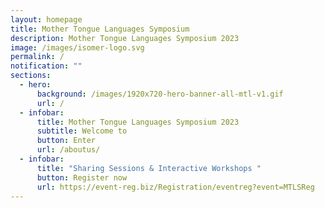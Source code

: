 ```yaml
---
layout: homepage
title: Mother Tongue Languages Symposium
description: Mother Tongue Languages Symposium 2023
image: /images/isomer-logo.svg
permalink: /
notification: ""
sections:
  - hero:
      background: /images/1920x720-hero-banner-all-mtl-v1.gif
      url: /
  - infobar:
      title: Mother Tongue Languages Symposium 2023
      subtitle: Welcome to
      button: Enter
      url: /aboutus/
  - infobar:
      title: "Sharing Sessions & Interactive Workshops "
      button: Register now
      url: https://event-reg.biz/Registration/eventreg?event=MTLSReg
---
```

